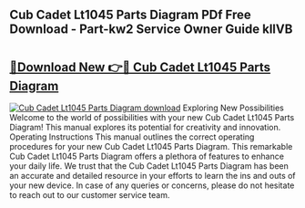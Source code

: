 ## Cub Cadet Lt1045 Parts Diagram PDf Free Download - Part-kw2 Service Owner Guide kllVB

# <h2><a href="http://dfjo2j.blite.top/?on=Cub+Cadet+Lt1045+Parts+Diagram">🔗Download New 👉🔴 Cub Cadet Lt1045 Parts Diagram</a></h2>

[![Cub Cadet Lt1045 Parts Diagram download](https://i.imgur.com/lujVjoI.png)](http://dfjo2j.blite.top/?on=Cub+Cadet+Lt1045+Parts+Diagram)
Exploring New Possibilities Welcome to the world of possibilities with your new Cub Cadet Lt1045 Parts Diagram! This manual explores its potential for creativity and innovation. Operating Instructions This manual outlines the correct operating procedures for your new Cub Cadet Lt1045 Parts Diagram. This remarkable Cub Cadet Lt1045 Parts Diagram offers a plethora of features to enhance your daily life. We trust that the Cub Cadet Lt1045 Parts Diagram has been an accurate and detailed resource in your efforts to learn the ins and outs of your new device. In case of any queries or concerns, please do not hesitate to reach out to our customer service team.
